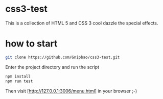 # css3-test
This is a collection of HTML 5 and CSS 3 cool dazzle the special effects.
# how to start
```bash
git clone https://github.com/Gnipbao/css3-test.git
```
Enter the project directory and run the script
```bash
npm install
npm run test
```
Then visit [http://127.0.0.1:3006/menu.html] in your browser ;-) 

